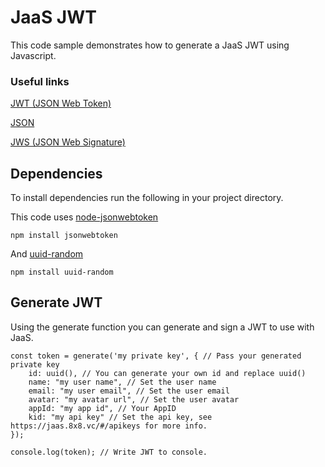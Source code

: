 # JaaS JWT

This code sample demonstrates how to generate a JaaS JWT using Javascript.

### Useful links

[JWT (JSON Web Token)](https://tools.ietf.org/html/rfc7519)

[JSON](https://tools.ietf.org/html/rfc7159)

[JWS (JSON Web Signature)](https://tools.ietf.org/html/rfc7515)

## Dependencies

To install dependencies run the following in your project directory.

This code uses [node-jsonwebtoken](https://github.com/auth0/node-jsonwebtoken)

```
npm install jsonwebtoken
```

And [uuid-random](https://github.com/jchook/uuid-random)

```
npm install uuid-random
```

## Generate JWT

Using the generate function you can generate and sign a JWT to use with JaaS.

```
const token = generate('my private key', { // Pass your generated private key
    id: uuid(), // You can generate your own id and replace uuid()
    name: "my user name", // Set the user name
    email: "my user email", // Set the user email
    avatar: "my avatar url", // Set the user avatar
    appId: "my app id", // Your AppID
    kid: "my api key" // Set the api key, see https://jaas.8x8.vc/#/apikeys for more info.
});

console.log(token); // Write JWT to console.
```